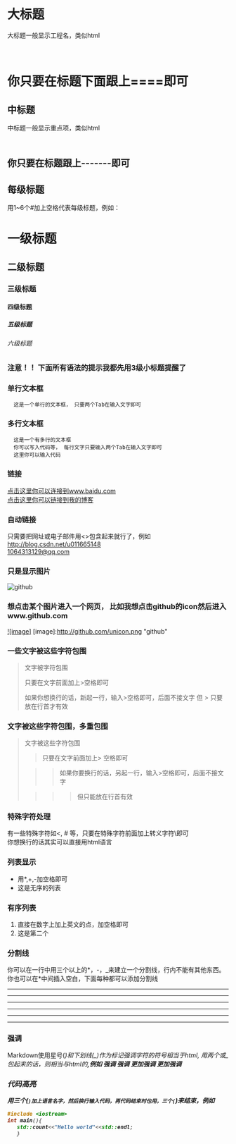 大标题
=================================
大标题一般显示工程名，类似html<h1><br/>
你只要在标题下面跟上====即可

中标题
---------------------------------
中标题一般显示重点项，类似html<h2><br/>
你只要在标题跟上-------即可

## 每级标题
用1~6个#加上空格代表每级标题，例如：
# 一级标题
## 二级标题
### 三级标题
#### 四级标题
##### 五级标题
###### 六级标题

### 注意！！ 下面所有语法的提示我都先用3级小标题提醒了
### 单行文本框
      这是一个单行的文本框， 只要两个Tab在输入文字即可
### 多行文本框
      这是一个有多行的文本框
      你可以写入代码等， 每行文字只要输入两个Tab在输入文字即可
      这里你可以输入代码


### 链接
  [点击这里你可以连接到www.baidu.com](https://www.baidu.com)<br/>
  [点击这里你可以链接到我的博客](https://blog.csdn.net/u011665148)<br/>

### 自动链接
  只需要把网址或电子邮件用<>包含起来就行了，例如<br/>
  <http://blog.csdn.net/u011665148><br/>
  <1064313129@qq.com>

### 只是显示图片
![github](http://github.com/unicorn.png "github")

### 想点击某个图片进入一个网页， 比如我想点击github的icon然后进入www.github.com
[![image]](http://github.com)
[image]:http://github.com/unicon.png "github"

### 一些文字被这些字符包围
> 文字被字符包围
> 
> 只要在文字前面加上>空格即可
> 
> 如果你想换行的话，新起一行，输入>空格即可，后面不接文字
> 但 > 只要放在行首才有效

### 文字被这些字符包围，多重包围
> 文字被这些字符包围
> 
> > 只要在文字前面加上> 空格即可
>
> > > 如果你要换行的话，另起一行，输入>空格即可，后面不接文字
> 
> > > > 但只能放在行首有效

### 特殊字符处理
有一些特殊字符如<, # 等，只要在特殊字符前面加上转义字符\即可<br/>
你想换行的话其实可以直接用html语言<br/>

### 列表显示
* 用*,+,-加空格即可
* 这是无序的列表

### 有序列表
1. 直接在数字上加上英文的点，加空格即可
2. 这是第二个

### 分割线
你可以在一行中用三个以上的*，-，_来建立一个分割线，行内不能有其他东西。你也可以在*中间插入空白，下面每种都可以添加分割线
* * *
*** 
---
- - - 
___
_ _ _

### 强调
Markdown使用星号(*)和下划线(_)作为标记强调字符的符号相当于html<em>, 用两个*或_包起来的话，则相当与html的<strong>,例如
*强调*
_强调_
**更加强调**
__更加强调__

### 代码高亮
用三个(`)加上语言名字，然后换行输入代码，再代码结束时也用，三个(`)来结束，例如<br/>
```C++
#include <iostream>
int main(){
   std::count<<"Hello world"<<std::endl;
   }
```
